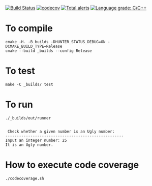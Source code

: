 [![Build Status](https://travis-ci.org/stringbasic/cpp-exercises.svg?branch=master)](https://travis-ci.org/stringbasic/cpp-exercises)
[![codecov](https://codecov.io/gh/stringbasic/cpp-exercises/branch/master/graph/badge.svg)](https://codecov.io/gh/stringbasic/cpp-exercises)
[![Total alerts](https://img.shields.io/lgtm/alerts/g/stringbasic/cpp-exercises.svg?logo=lgtm&logoWidth=18)](https://lgtm.com/projects/g/stringbasic/cpp-exercises/alerts/)
[![Language grade: C/C++](https://img.shields.io/lgtm/grade/cpp/g/stringbasic/cpp-exercises.svg?logo=lgtm&logoWidth=18)](https://lgtm.com/projects/g/stringbasic/cpp-exercises/context:cpp)

# To compile
```
cmake -H. -B_builds -DHUNTER_STATUS_DEBUG=ON -DCMAKE_BUILD_TYPE=Release
cmake --build _builds --config Release
```

# To test
```
make -C _builds/ test
```

# To run
```
./_builds/out/runner


 Check whether a given number is an Ugly number:
----------------------------------------------------
Input an integer number: 25
It is an Ugly number.
```

# How to execute code coverage
```
./codecoverage.sh
```

